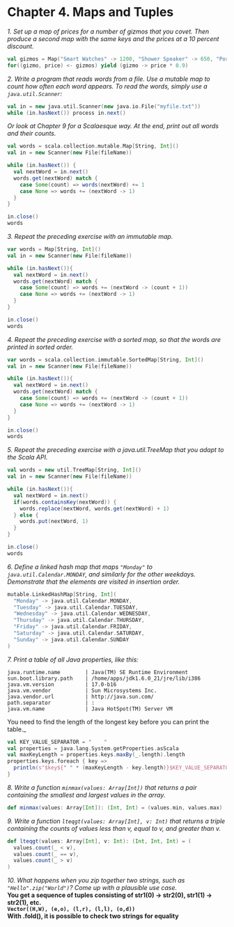 # Chapter 4. Maps and Tuples

_1. Set up a map of prices for a number of gizmos that you covet. Then produce a second map with
the same keys and the prices at a 10 percent discount._
```scala
val gizmos = Map("Smart Watches" -> 1200, "Shower Speaker" -> 650, "Portable Projector" -> 460)
for((gizmo, price) <- gizmos) yield (gizmo -> price * 0.9)
```

_2. Write a program that reads words from a file. Use a mutable map to count how often each word
appears. To read the words, simply use a `java.util.Scanner`:_
```scala
val in = new java.util.Scanner(new java.io.File("myfile.txt"))
while (in.hasNext()) process in.next()
```
_Or look at Chapter 9 for a Scalaesque way.
At the end, print out all words and their counts._
```scala
val words = scala.collection.mutable.Map[String, Int]()
val in = new Scanner(new File(fileName))

while (in.hasNext()) {
  val nextWord = in.next()
  words.get(nextWord) match {
    case Some(count) => words(nextWord) += 1
    case None => words += (nextWord -> 1)
  }
}

in.close()
words
```

_3. Repeat the preceding exercise with an immutable map._
```scala
var words = Map[String, Int]()
val in = new Scanner(new File(fileName))

while (in.hasNext()){
  val nextWord = in.next()
  words.get(nextWord) match {
    case Some(count) => words += (nextWord -> (count + 1))
    case None => words += (nextWord -> 1)
  }
}

in.close()
words
```    

_4. Repeat the preceding exercise with a sorted map, so that the words are printed in sorted order._
```scala    
var words = scala.collection.immutable.SortedMap[String, Int]()
val in = new Scanner(new File(fileName))

while (in.hasNext()){
  val nextWord = in.next()
  words.get(nextWord) match {
    case Some(count) => words += (nextWord -> (count + 1))
    case None => words += (nextWord -> 1)
  }
}

in.close()
words
```
    
_5. Repeat the preceding exercise with a java.util.TreeMap that you adapt to the Scala API._
```scala
val words = new util.TreeMap[String, Int]()
val in = new Scanner(new File(fileName))

while (in.hasNext()){
  val nextWord = in.next()
  if(words.containsKey(nextWord)) {
    words.replace(nextWord, words.get(nextWord) + 1)
  } else {
    words.put(nextWord, 1)
  }
}

in.close()
words
```
    
_6. Define a linked hash map that maps `"Monday"` to `java.util.Calendar.MONDAY`, and similarly for the other
weekdays. Demonstrate that the elements are visited in insertion order._
```scala
mutable.LinkedHashMap[String, Int](
  "Monday" -> java.util.Calendar.MONDAY,
  "Tuesday" -> java.util.Calendar.TUESDAY,
  "Wednesday" -> java.util.Calendar.WEDNESDAY,
  "Thursday" -> java.util.Calendar.THURSDAY,
  "Friday" -> java.util.Calendar.FRIDAY,
  "Saturday" -> java.util.Calendar.SATURDAY,
  "Sunday" -> java.util.Calendar.SUNDAY
)
```

_7. Print a table of all Java properties, like this:_
```
java.runtime.name        | Java(TM) SE Runtime Environment
sun.boot.library.path    | /home/apps/jdk1.6.0_21/jre/lib/i386
java.vm.version          | 17.0-b16
java.vm.vendor           | Sun Microsystems Inc.
java.vendor.url          | http://java.sun.com/
path.separator           | :
java.vm.name             | Java HotSpot(TM) Server VM
```
You need to find the length of the longest key before you can print the table._
```scala
val KEY_VALUE_SEPARATOR = "    "
val properties = java.lang.System.getProperties.asScala
val maxKeyLength = properties.keys.maxBy(_.length).length
properties.keys.foreach { key =>
  println(s"$key${" " * (maxKeyLength - key.length)}$KEY_VALUE_SEPARATOR| ${properties(key)}")
}
```

_8. Write a function `minmax(values: Array[Int])` that returns a pair containing the smallest and largest
values in the array._
```scala
def minmax(values: Array[Int]): (Int, Int) = (values.min, values.max)
```

_9. Write a function `lteqgt(values: Array[Int], v: Int)` that returns a triple containing the counts of
values less than v, equal to v, and greater than v._
```scala
def lteqgt(values: Array[Int], v: Int): (Int, Int, Int) = (
  values.count(_ < v),
  values.count(_ == v),
  values.count(_ > v)
)
```

_10. What happens when you zip together two strings, such as `"Hello".zip("World")`? Come up with a
plausible use case._  
**You get a sequence of tuples consisting of str1(0) -> str2(0), str1(1) -> str2(1), etc.  
`Vector((H,W), (e,o), (l,r), (l,l), (o,d))`  
With .fold(), it is possible to check two strings for equality**
